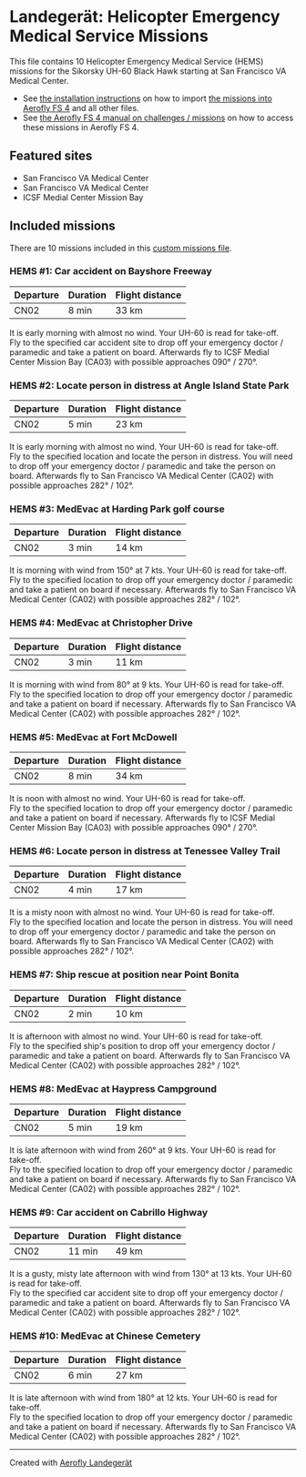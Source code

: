 # Landegerät: Helicopter Emergency Medical Service Missions

This file contains 10 Helicopter Emergency Medical Service (HEMS) missions for the Sikorsky UH-60 Black Hawk starting at San Francisco VA Medical Center.

- See [the installation instructions](https://fboes.github.io/aerofly-missions/docs/generic-installation.html) on how to import [the missions into Aerofly FS 4](missions/custom_missions_user.tmc) and all other files.
- See [the Aerofly FS 4 manual on challenges / missions](https://www.aerofly.com/tutorials/missions/) on how to access these missions in Aerofly FS 4.

## Featured sites

- San Francisco VA Medical Center
- San Francisco VA Medical Center
- ICSF Medial Center Mission Bay

## Included missions

There are 10 missions included in this [custom missions file](missions/custom_missions_user.tmc).

### HEMS #1: Car accident on Bayshore Freeway

| Departure | Duration | Flight distance |
| --------- | -------- | --------------- |
| CN02      | 8 min    | 33 km           |

It is early morning with almost no wind. Your UH-60 is read for take-off.  
Fly to the specified car accident site to drop off your emergency doctor / paramedic and take a patient on board. Afterwards fly to ICSF Medial Center Mission Bay (CA03) with possible approaches 090° / 270°.

### HEMS #2: Locate person in distress at Angle Island State Park

| Departure | Duration | Flight distance |
| --------- | -------- | --------------- |
| CN02      | 5 min    | 23 km           |

It is early morning with almost no wind. Your UH-60 is read for take-off.  
Fly to the specified location and locate the person in distress. You will need to drop off your emergency doctor / paramedic and take the person on board. Afterwards fly to San Francisco VA Medical Center (CA02) with possible approaches 282° / 102°.

### HEMS #3: MedEvac at Harding Park golf course

| Departure | Duration | Flight distance |
| --------- | -------- | --------------- |
| CN02      | 3 min    | 14 km           |

It is morning with wind from 150° at 7 kts. Your UH-60 is read for take-off.  
Fly to the specified location to drop off your emergency doctor / paramedic and take a patient on board if necessary. Afterwards fly to San Francisco VA Medical Center (CA02) with possible approaches 282° / 102°.

### HEMS #4: MedEvac at Christopher Drive

| Departure | Duration | Flight distance |
| --------- | -------- | --------------- |
| CN02      | 3 min    | 11 km           |

It is morning with wind from 80° at 9 kts. Your UH-60 is read for take-off.  
Fly to the specified location to drop off your emergency doctor / paramedic and take a patient on board if necessary. Afterwards fly to San Francisco VA Medical Center (CA02) with possible approaches 282° / 102°.

### HEMS #5: MedEvac at Fort McDowell

| Departure | Duration | Flight distance |
| --------- | -------- | --------------- |
| CN02      | 8 min    | 34 km           |

It is noon with almost no wind. Your UH-60 is read for take-off.  
Fly to the specified location to drop off your emergency doctor / paramedic and take a patient on board if necessary. Afterwards fly to ICSF Medial Center Mission Bay (CA03) with possible approaches 090° / 270°.

### HEMS #6: Locate person in distress at Tenessee Valley Trail

| Departure | Duration | Flight distance |
| --------- | -------- | --------------- |
| CN02      | 4 min    | 17 km           |

It is a misty noon with almost no wind. Your UH-60 is read for take-off.  
Fly to the specified location and locate the person in distress. You will need to drop off your emergency doctor / paramedic and take the person on board. Afterwards fly to San Francisco VA Medical Center (CA02) with possible approaches 282° / 102°.

### HEMS #7: Ship rescue at position near Point Bonita

| Departure | Duration | Flight distance |
| --------- | -------- | --------------- |
| CN02      | 2 min    | 10 km           |

It is afternoon with almost no wind. Your UH-60 is read for take-off.  
Fly to the specified ship's position to drop off your emergency doctor / paramedic and take a patient on board. Afterwards fly to San Francisco VA Medical Center (CA02) with possible approaches 282° / 102°.

### HEMS #8: MedEvac at Haypress Campground

| Departure | Duration | Flight distance |
| --------- | -------- | --------------- |
| CN02      | 5 min    | 19 km           |

It is late afternoon with wind from 260° at 9 kts. Your UH-60 is read for take-off.  
Fly to the specified location to drop off your emergency doctor / paramedic and take a patient on board if necessary. Afterwards fly to San Francisco VA Medical Center (CA02) with possible approaches 282° / 102°.

### HEMS #9: Car accident on Cabrillo Highway

| Departure | Duration | Flight distance |
| --------- | -------- | --------------- |
| CN02      | 11 min   | 49 km           |

It is a gusty, misty late afternoon with wind from 130° at 13 kts. Your UH-60 is read for take-off.  
Fly to the specified car accident site to drop off your emergency doctor / paramedic and take a patient on board. Afterwards fly to San Francisco VA Medical Center (CA02) with possible approaches 282° / 102°.

### HEMS #10: MedEvac at Chinese Cemetery

| Departure | Duration | Flight distance |
| --------- | -------- | --------------- |
| CN02      | 6 min    | 27 km           |

It is late afternoon with wind from 180° at 12 kts. Your UH-60 is read for take-off.  
Fly to the specified location to drop off your emergency doctor / paramedic and take a patient on board if necessary. Afterwards fly to San Francisco VA Medical Center (CA02) with possible approaches 282° / 102°.

---

Created with [Aerofly Landegerät](https://github.com/fboes/aerofly-patterns)
